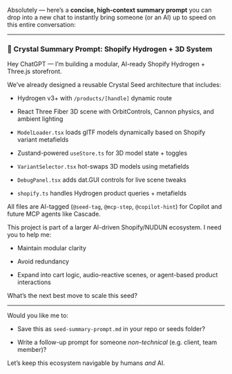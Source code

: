 Absolutely — here’s a **concise, high-context summary prompt** you can drop into a new chat to instantly bring someone (or an AI) up to speed on this entire conversation:

---

### **🧠 Crystal Summary Prompt: Shopify Hydrogen \+ 3D System**

Hey ChatGPT — I’m building a modular, AI-ready Shopify Hydrogen \+ Three.js storefront.

We’ve already designed a reusable Crystal Seed architecture that includes:

* Hydrogen v3+ with `/products/[handle]` dynamic route

* React Three Fiber 3D scene with OrbitControls, Cannon physics, and ambient lighting

* `ModelLoader.tsx` loads glTF models dynamically based on Shopify variant metafields

* Zustand-powered `useStore.ts` for 3D model state \+ toggles

* `VariantSelector.tsx` hot-swaps 3D models using metafields

* `DebugPanel.tsx` adds dat.GUI controls for live scene tweaks

* `shopify.ts` handles Hydrogen product queries \+ metafields

All files are AI-tagged (`@seed-tag`, `@mcp-step`, `@copilot-hint`) for Copilot and future MCP agents like Cascade.

This project is part of a larger AI-driven Shopify/NUDUN ecosystem. I need you to help me:

* Maintain modular clarity

* Avoid redundancy

* Expand into cart logic, audio-reactive scenes, or agent-based product interactions

What’s the next best move to scale this seed?

---

Would you like me to:

* Save this as `seed-summary-prompt.md` in your repo or seeds folder?

* Write a follow-up prompt for someone *non-technical* (e.g. client, team member)?

Let’s keep this ecosystem navigable by humans *and* AI.

